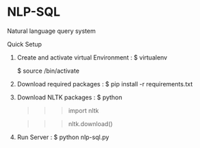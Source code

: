 # NLP-SQL
Natural language query system

Quick Setup

1. Create and activate virtual Environment :
   $ virtualenv
   
   $ source /bin/activate
 
2. Download required packages :
   $ pip install -r requirements.txt 
  
3. Download NLTK packages : 
   $ python 
   >>> import nltk
   
   >>> nltk.download()
  
4. Run Server :
   $ python nlp-sql.py


